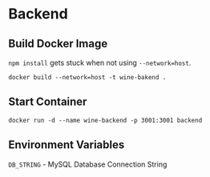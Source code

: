 # Backend

## Build Docker Image

`npm install` gets stuck when not using `--network=host`.

```console
docker build --network=host -t wine-bakend .
```

## Start Container

```console
docker run -d --name wine-backend -p 3001:3001 backend
```

## Environment Variables

`DB_STRING` - MySQL Database Connection String
